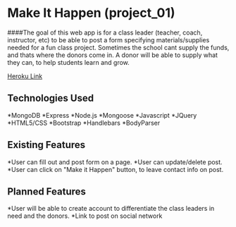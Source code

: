 # Make It Happen (project_01)

####The goal of this web app is for a class leader (teacher, coach, instructor, etc) to be able to post a form specifying materials/supplies needed for a fun class project. Sometimes the school cant supply the funds, and thats where the donors come in. A donor will be able to supply what they can, to help students learn and grow.

[Heroku Link](https://rocky-ridge-63721.herokuapp.com/)

## Technologies Used

*MongoDB
*Express
*Node.js
*Mongoose
*Javascript
*JQuery
*HTML5/CSS
*Bootstrap
*Handlebars
*BodyParser

## Existing Features

*User can fill out and post form on a page.
*User can update/delete post.
*User can click on "Make it Happen" button, to leave contact info on post.


## Planned Features

*User will be able to create account to differentiate the class leaders in need and the donors.
*Link to post on social network



